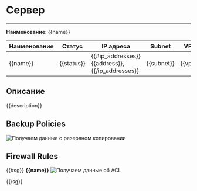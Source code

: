 # Сервер
***  
**Наименование**: {{name}}

| Наименование | Статус | IP адреса                                        | Subnet     | VPC     | DC/IaaS |
|--------------|---------|--------------------------------------------------|------------|---------|---------|
| {{name}}     | {{status}} |{{#ip_addresses}}{{address}},  {{/ip_addresses}} | {{subnet}} | {{vpc}} | {{DC}}  |


## Описание  
{{description}}

## Backup Policies
![Получаем данные о резервном копировании](@entity/seaf.ta.reverse.cloud_ru.advanced.backup_policies/server_backup?id={{id}})

## Firewall Rules  

{{#sg}}
**{{name}}**
![Получаем данные об ACL](@entity/seaf.ta.reverse.cloud_ru.advanced.security_groups/table_view?id={{sg_id}})

{{/sg}}

